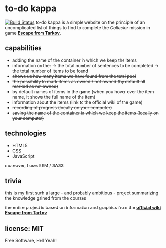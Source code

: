 # to-do kappa

[![Build Status](https://travis-ci.org/joemccann/dillinger.svg?branch=master)](https://travis-ci.org/joemccann/dillinger)
to-do kappa is a simple website on the principle of an uncomplicated list of things to find to complete the _Collector_ mission in game **[Escape from Tarkov](https://www.escapefromtarkov.com/)**.

## capabilities

- adding the name of the container in which we keep the items
- information on the:
  -> the total number of sentences to be completed
  -> the total number of items to be found
- ~~shows us how many items we have found from the total pool~~
- ~~the possibility to mark items as owned / not owned (by default all marked as not owned)~~
- by default names of items in the game (when you hover over the item name, it shows the full name of the item)
- information about the items (link to the official wiki of the game)
- ~~recording of progress (locally on your computer)~~
- ~~saving the name of the container in which we keep the items (locally on your computer)~~

## technologies

- HTML5
- CSS
- JavaScript

moreover, I use: BEM / SASS

## trivia

this is my first such a large - and probably ambitious - project summarizing the knowledge gained from the courses

the entire project is based on information and graphics from the **[official wiki Escape from Tarkov](https://escapefromtarkov.fandom.com/wiki/Escape_from_Tarkov_Wiki)**

## license: MIT

Free Software, Hell Yeah!

